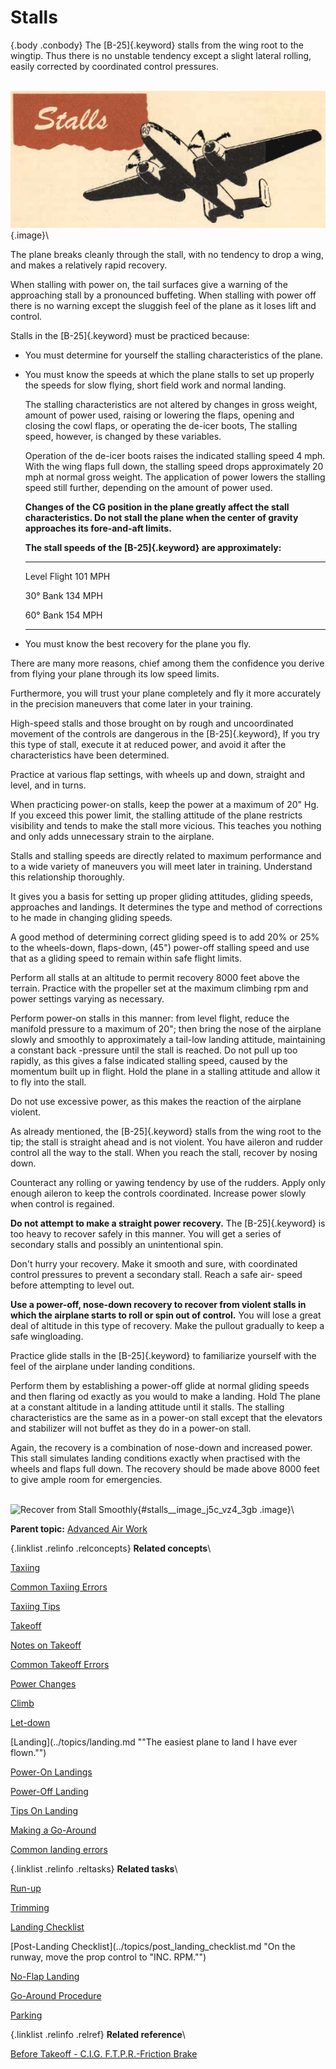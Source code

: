 
Stalls
======

 {.body .conbody}
The [B-25]{.keyword} stalls from the wing root to the wingtip. Thus
there is no unstable tendency except a slight lateral rolling, easily
corrected by coordinated control pressures.

\
![](../images/stalls.png){.image}\

The plane breaks cleanly through the stall, with no tendency to drop a
wing, and makes a relatively rapid recovery.

When stalling with power on, the tail surfaces give a warning of the
approaching stall by a pronounced buffeting. When stalling with power
off there is no warning except the sluggish feel of the plane as it
loses lift and control.

Stalls in the [B-25]{.keyword} must be practiced because:

-   You must determine for yourself the stalling characteristics of the
    plane.
-   You must know the speeds at which the plane stalls to set up
    properly the speeds for slow flying, short field work and normal
    landing.

    The stalling characteristics are not altered by changes in gross
    weight, amount of power used, raising or lowering the flaps, opening
    and closing the cowl flaps, or operating the de-icer boots, The
    stalling speed, however, is changed by these variables.

    Operation of the de-icer boots raises the indicated stalling speed 4
    mph. With the wing flaps full down, the stalling speed drops
    approximately 20 mph at normal gross weight. The application of
    power lowers the stalling speed still further, depending on the
    amount of power used.

    **Changes of the CG position in the plane greatly affect the stall
    characteristics. Do not stall the plane when the center of gravity
    approaches its fore-and-aft limits.**

    **The stall speeds of the [B-25]{.keyword} are approximately:**

      ----------------------------------- -----------------------------------
      Level Flight                        101 MPH

      30° Bank                            134 MPH

      60° Bank                            154 MPH
      ----------------------------------- -----------------------------------

-   You must know the best recovery for the plane you fly.

There are many more reasons, chief among them the confidence you derive
from flying your plane through its low speed limits.

Furthermore, you will trust your plane completely and fly it more
accurately in the precision maneuvers that come later in your training.

High-speed stalls and those brought on by rough and uncoordinated
movement of the controls are dangerous in the [B-25]{.keyword}, If you
try this type of stall, execute it at reduced power, and avoid it after
the characteristics have been determined.

Practice at various flap settings, with wheels up and down, straight and
level, and in turns.

When practicing power-on stalls, keep the power at a maximum of 20\" Hg.
If you exceed this power limit, the stalling attitude of the plane
restricts visibility and tends to make the stall more vicious. This
teaches you nothing and only adds unnecessary strain to the airplane.

Stalls and stalling speeds are directly related to maximum performance
and to a wide variety of maneuvers you will meet later in training.
Understand this relationship thoroughly.

It gives you a basis for setting up proper gliding attitudes, gliding
speeds, approaches and landings. It determines the type and method of
corrections to he made in changing gliding speeds.

A good method of determining correct gliding speed is to add 20% or 25%
to the wheels-down, flaps-down, (45\") power-off stalling speed and use
that as a gliding speed to remain within safe flight limits.

Perform all stalls at an altitude to permit recovery 8000 feet above the
terrain. Practice with the propeller set at the maximum climbing rpm and
power settings varying as necessary.

Perform power-on stalls in this manner: from level flight, reduce the
manifold pressure to a maximum of 20\"; then bring the nose of the
airplane slowly and smoothly to approximately a tail-low landing
attitude, maintaining a constant back -pressure until the stall is
reached. Do not pull up too rapidly, as this gives a false indicated
stalling speed, caused by the momentum built up in flight. Hold the
plane in a stalling attitude and allow it to fly into the stall.

Do not use excessive power, as this makes the reaction of the airplane
violent.

As already mentioned, the [B-25]{.keyword} stalls from the wing root to
the tip; the stall is straight ahead and is not violent. You have
aileron and rudder control all the way to the stall. When you reach the
stall, recover by nosing down.

Counteract any rolling or yawing tendency by use of the rudders. Apply
only enough aileron to keep the controls coordinated. Increase power
slowly when control is regained.

**Do not attempt to make a straight power recovery.** The
[B-25]{.keyword} is too heavy to recover safely in this manner. You will
get a series of secondary stalls and possibly an unintentional spin.

Don\'t hurry your recovery. Make it smooth and sure, with coordinated
control pressures to prevent a secondary stall. Reach a safe air- speed
before attempting to level out.

**Use a power-off, nose-down recovery to recover from violent stalls in
which the airplane starts to roll or spin out of control.** You will
lose a great deal of altitude in this type of recovery. Make the pullout
gradually to keep a safe wingloading.

Practice glide stalls in the [B-25]{.keyword} to familiarize yourself
with the feel of the airplane under landing conditions.

Perform them by establishing a power-off glide at normal gliding speeds
and then flaring od exactly as you would to make a landing. Hold The
plane at a constant altitude in a landing attitude until it stalls. The
stalling characteristics are the same as in a power-on stall except that
the elevators and stabilizer will not buffet as they do in a power-on
stall.

Again, the recovery is a combination of nose-down and increased power.
This stall simulates landing conditions exactly when practised with the
wheels and flaps full down. The recovery should be made above 8000 feet
to give ample room for emergencies.

\
![Recover from Stall
Smoothly](../images/stall_recover_smoothly.png){#stalls__image_j5c_vz4_3gb
.image}\




**Parent topic:** [Advanced Air
Work](../topics/advanced_air_work.md "Many of the maneuvers described here are prohibited in this airplane. However, knowing the reactions of the airplane to these maneuvers is important.")



 {.linklist .relinfo .relconcepts}
**Related concepts**\

<div>

[Taxiing](../topics/taxiing.md "Taxiing the B-25, with its tricycle landing gear, may seem strange after handling the conventional type.")

</div>

<div>

[Common Taxiing
Errors](../topics/common_taxiing_errors.md "A short list of what not to do when taxiing.")

</div>

<div>

[Taxiing
Tips](../topics/taxiing_tips.md "A short list of useful tips to know when taxiing.")

</div>

<div>

[Takeoff](../topics/takeoff.md "Takeoff in the B-25 with its tricycle gear, varies from that with conventional gear only during the initial part of the roll. You will find it much easier.")

</div>

<div>

[Notes on
Takeoff](../topics/notes_on_takeoff.md "Do not dive the airplane after lifting it at the end of the takeoff run. When you level out to pick up CSE speed after takeoff release the stick pressure as the speed picks up.")

</div>

<div>

[Common Takeoff
Errors](../topics/common_takeoff_errors.md "A list of common errors that are made during takeoff.")

</div>

<div>

[Power
Changes](../topics/power_changes.md "What to know about expected engine performance when throttling up.")

</div>

<div>

[Climb](../topics/climb.md "Making your B-25 climb properly without straining your arms or your airplane.")

</div>

<div>

[Let-down](../topics/let_down.md "A let-down is a simple procedure either in instrument or contact flight.")

</div>

<div>

[Landing](../topics/landing.md ""The easiest plane to land I have ever flown."")

</div>

<div>

[Power-On
Landings](../topics/power_on_landings.md "Before turning onto the base leg, one landing is much like another. The variations in procedure start as you leave the downwind leg.")

</div>

<div>

[Power-Off
Landing](../topics/power_off_landing.md "The B-25 is too large and heavy to practice the prescribed forced-landing procedures used in lighter planes.")

</div>

<div>

[Tips On
Landing](../topics/tips_on_landing.md "A list of things to know that will make your landings easier on you and on the B-25.")

</div>

<div>

[Making a
Go-Around](../topics/making_a_go_around.md "There is a common reluctance among pilots to go around. They feel it implies a lack of ability to meet an unusual situation.")

</div>

<div>

[Common landing errors](../topics/common_landing_errors.md)

</div>


 {.linklist .relinfo .reltasks}
**Related tasks**\

<div>

[Run-up](../topics/run_up.md "The process for doing a run-up prior to takeoff.")

</div>

<div>

[Trimming](../topics/trimming.md "When properly trimmed the B-25 flies with an ease that belies its weight and size.")

</div>

<div>

[Landing
Checklist](../topics/landing_checklist.md "On any landing, enter traffic as instructed by field regulations or as instructed by the control tower.")

</div>

<div>

[Post-Landing
Checklist](../topics/post_landing_checklist.md "On the runway, move the prop control to "INC. RPM."")

</div>

<div>

[No-Flap
Landing](../topics/no_flap_landing.md "Occasionally both in combat and normal operations your plane may be damaged to the extent that flaps cannot be lowered for landing.")

</div>

<div>

[Go-Around
Procedure](../topics/go_around_procedure.md "Don't hesitate to go around. Any doubt that the plane is under perfect control is sufficient cause to go around. If you have made a poor approach and know that the landing will be too long, or too rough— go around.")

</div>

<div>

[Parking](../topics/parking.md "When you park your plane after a flight, just remember that the Colonel may make the next flight in that particular airplane.")

</div>


 {.linklist .relinfo .relref}
**Related reference**\

<div>

[Before Takeoff - C.I.G. F.T.P.R.-Friction
Brake](../topics/before_takeoff_c.i.g.f.t.p.r._friction_brake.md "Checklist to ensure that your Controls move freely, Instruments function, proper Gas settings, then to check Flaps, Trim, Props are set for take-off, and then Run up the engine before removing the friction brake.")

</div>


